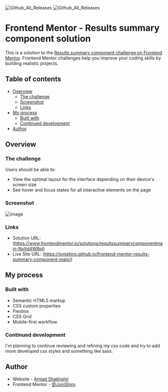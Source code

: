 ![Github_All_Releases](https://img.shields.io/badge/-CSS-rgba(38%2C%2077%2C%20228)?style=flat-square&logo=css3)
![Github_All_Releases](https://img.shields.io/badge/-HTML-rgba(240%2C%20101%2C%2041)?style=flat-square&logo=html5&logoColor=white)
# Frontend Mentor - Results summary component solution

This is a solution to the [Results summary component challenge on Frontend Mentor](https://www.frontendmentor.io/challenges/results-summary-component-CE_K6s0maV). Frontend Mentor challenges help you improve your coding skills by building realistic projects. 

## Table of contents

- [Overview](#overview)
  - [The challenge](#the-challenge)
  - [Screenshot](#screenshot)
  - [Links](#links)
- [My process](#my-process)
  - [Built with](#built-with)
  - [Continued development](#continued-development)
- [Author](#author)

## Overview

### The challenge

Users should be able to:

- View the optimal layout for the interface depending on their device's screen size
- See hover and focus states for all interactive elements on the page

### Screenshot

![image](https://github.com/JoniShiro/frontend-mentor-results-summary-component-main/blob/master/Screenshot.png)

### Links

- Solution URL: (https://www.frontendmentor.io/solutions/resultssummarycomponentmain-Nvltd4WRpl)
- Live Site URL: (https://jonishiro.github.io/frontend-mentor-results-summary-component-main/)

## My process

### Built with

- Semantic HTML5 markup
- CSS custom properties
- Flexbox
- CSS Grid
- Mobile-first workflow


### Continued development

I'm planning to continue reviewing and refining my css code and try to add more developed css styles and something like sass.

## Author

- Website - [Amjad Shakhshir](https://www.amjadshakhshir.com)
- Frontend Mentor - [@JoniShiro](https://www.frontendmentor.io/profile/JoniShiro)


